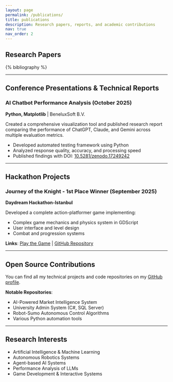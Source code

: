 ```yaml
---
layout: page
permalink: /publications/
title: publications
description: Research papers, reports, and academic contributions
nav: true
nav_order: 2
---
```


## Research Papers

{% bibliography %}

---

## Conference Presentations & Technical Reports

### AI Chatbot Performance Analysis (October 2025)
**Python, Matplotlib** | BeneluxSoft B.V.

Created a comprehensive visualization tool and published research report comparing the performance of ChatGPT, Claude, and Gemini across multiple evaluation metrics.

- Developed automated testing framework using Python
- Analyzed response quality, accuracy, and processing speed
- Published findings with DOI: [10.5281/zenodo.17249242](https://doi.org/10.5281/zenodo.17249242)

---

## Hackathon Projects

### Journey of the Knight - 1st Place Winner (September 2025)
**Daydream Hackathon-Istanbul**

Developed a complete action-platformer game implementing:
- Complex game mechanics and physics system in GDScript
- User interface and level design
- Combat and progression systems

**Links**: [Play the Game](https://github.com/mustafa-taha-cetin/journey-of-the-knight) | [GitHub Repository](https://github.com/mustafa-taha-cetin/godot-hackathon-game)

---

## Open Source Contributions

You can find all my technical projects and code repositories on my [GitHub profile](https://github.com/mustafa-taha-cetin).

**Notable Repositories**:
- AI-Powered Market Intelligence System
- University Admin System (C#, SQL Server)
- Robot-Sumo Autonomous Control Algorithms
- Various Python automation tools

---

## Research Interests

- Artificial Intelligence & Machine Learning
- Autonomous Robotics Systems
- Agent-based AI Systems
- Performance Analysis of LLMs
- Game Development & Interactive Systems
